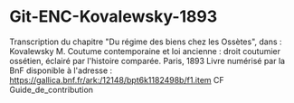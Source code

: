 # Git-ENC-Kovalewsky-1893
Transcription du chapitre "Du régime des biens chez les Ossètes",
dans : Kovalewsky M. Coutume contemporaine et loi ancienne : droit coutumier ossétien, éclairé par l'histoire comparée. Paris, 1893 
Livre numérisé par la BnF disponible à l'adresse : https://gallica.bnf.fr/ark:/12148/bpt6k1182498b/f1.item
CF Guide_de_contribution

